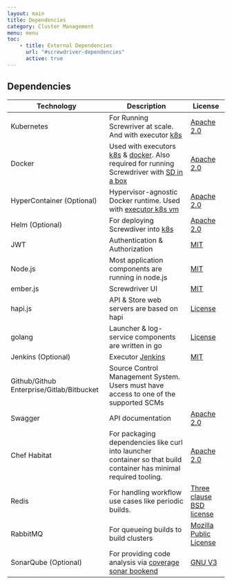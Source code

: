```yaml
---
layout: main
title: Dependencies
category: Cluster Management
menu: menu
toc:
    - title: External Dependencies
      url: "#screwdriver-dependencies"
      active: true
---
```

## Dependencies

 | Technology             | Description | License |
 | ----                   | ----        | ----    |
 | Kubernetes             | For Running Screwriver at scale. And with executor [k8s](https://github.com/screwdriver-cd/executor-k8s/) | [Apache 2.0](https://github.com/kubernetes/kubernetes/blob/master/LICENSE) |
 | Docker                 | Used with executors [k8s](https://github.com/screwdriver-cd/executor-k8s/) & [docker](https://github.com/screwdriver-cd/executor-docker/). Also required for running Screwdriver with [SD in a box](https://github.com/screwdriver-cd/in-a-box)  | [Apache 2.0](https://www.docker.com/legal/components-licenses) |
 | HyperContainer (Optional) | Hypervisor-agnostic Docker runtime. Used with [executor k8s vm](https://github.com/screwdriver-cd/executor-k8s-vm/) | [Apache 2.0](https://github.com/hyperhq/hyperd/blob/master/LICENSE) |
 | Helm (Optional)           | For deploying Screwdiver into [k8s](https://github.com/screwdriver-cd/screwdriver-chart) | [Apache 2.0](https://github.com/helm/helm/blob/master/LICENSE) |
 | JWT                    | Authentication & Authorization | [MIT](https://github.com/jsonwebtoken/jsonwebtoken.github.io/blob/master/LICENSE.txt) |
 | Node.js                | Most application components are running in node.js             | [MIT](https://github.com/nodejs/node/blob/master/LICENSE) |
 | ember.js               | Screwdriver UI            | [MIT](https://github.com/emberjs/ember.js/blob/master/LICENSE)         |
 | hapi.js                | API & Store web servers are based on hapi | [License](https://github.com/hapijs/hapijs.com/blob/master/LICENSE)        |
 | golang                 | Launcher & log-service components are written in go  | [License](https://golang.org/LICENSE) |
 | Jenkins (Optional)     | Executor [Jenkins](https://github.com/screwdriver-cd/executor-jenkins)  | [MIT](https://jenkins.io/license/) |
 | Github/Github Enterprise/Gitlab/Bitbucket| Source Control Management System. Users must have access to one of the supported SCMs |         |
 | Swagger                | API documentation | [Apache 2.0](https://swagger.io/license/) |
 | Chef Habitat           | For packaging dependencies like curl into launcher container so that build container has minimal required tooling. | [Apache 2.0](https://www.habitat.sh/legal/licensing/) |
 | Redis                  | For handling workflow use cases like periodic builds. | [Three clause BSD license](https://redis.io/topics/license) |
 | RabbitMQ               | For queueing builds to build clusters | [Mozilla Public License](https://www.rabbitmq.com/mpl.html) |
 | SonarQube (Optional)   | For providing code analysis via [coverage sonar bookend](https://github.com/screwdriver-cd/coverage-sonar/) | [GNU V3](https://www.sonarqube.org/downloads/license/) |
